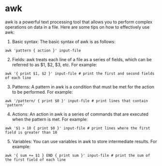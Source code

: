 # awk 
awk is a powerful text processing tool that allows you to perform complex operations on data in a file. Here are some tips on how to effectively use awk:

1) Basic syntax:
The basic syntax of awk is as follows:
```
awk 'pattern { action }' input-file
```

2) Fields:
awk treats each line of a file as a series of fields, which can be referred to as $1, $2, $3, etc. For example:
```
awk '{ print $1, $2 }' input-file # print the first and second fields of each line
```

3) Patterns:
A pattern in awk is a condition that must be met for the action to be performed. For example:
```
awk '/pattern/ { print $0 }' input-file # print lines that contain 'pattern'

```

4) Actions:
An action in awk is a series of commands that are executed when the pattern is met. For example:
```
awk '$1 > 10 { print $0 }' input-file # print lines where the first field is greater than 10

```

5) Variables:
You can use variables in awk to store intermediate results. For example:
```
awk '{ sum += $1 } END { print sum }' input-file # print the sum of the first field of each line

```

